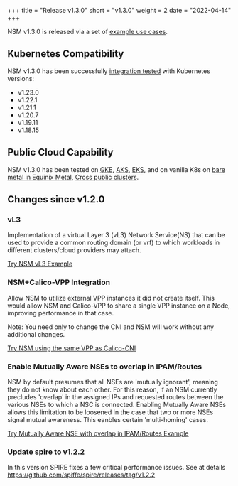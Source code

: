 +++
title = "Release v1.3.0"
short = "v1.3.0"
weight = 2
date = "2022-04-14"
+++

NSM v1.3.0 is released via a set of [example use cases](https://github.com/networkservicemesh/deployments-k8s/tree/release/v1.3.0).

## Kubernetes Compatibility
NSM v1.3.0 has been successfully [integration tested](https://github.com/networkservicemesh/integration-k8s-kind/runs/6015599705?check_suite_focus=true) with Kubernetes versions:

- v1.23.0
- v1.22.1
- v1.21.1
- v1.20.7
- v1.19.11
- v1.18.15

## Public Cloud Capability

NSM v1.3.0 has been tested on [GKE](https://github.com/networkservicemesh/integration-k8s-gke/runs/6015598266?check_suite_focus=true), [AKS](https://github.com/networkservicemesh/integration-k8s-aks/runs/6015599486?check_suite_focus=true), [EKS](https://github.com/networkservicemesh/integration-k8s-aws/runs/6015597828?check_suite_focus=true), and on vanilla K8s on [bare metal in Equinix Metal](https://github.com/networkservicemesh/integration-k8s-packet/runs/6015598137?check_suite_focus=true),
[Cross public clusters](https://github.com/networkservicemesh/integration-interdomain-k8s/runs/6030822307?check_suite_focus=true).

## Changes since v1.2.0

### vL3

Implementation of a virtual Layer 3 (vL3) Network Service(NS) that can be used to provide a common routing domain (or vrf) to which workloads in different clusters/cloud providers may attach.

[Try NSM vL3 Example](https://github.com/networkservicemesh/deployments-k8s/tree/release/v1.3.0/examples/features/vl3)

### NSM+Calico-VPP Integration

Allow NSM to utilize external VPP instances it did not create itself.  This would allow NSM and Calico-VPP to share a single
VPP instance on a Node, improving performance in that case.

Note: You need only to change the CNI and NSM will work without any additional changes.

[Try NSM using the same VPP as Calico-CNI](https://github.com/networkservicemesh/deployments-k8s/tree/release/v1.3.0)

### Enable Mutually Aware NSEs to overlap in IPAM/Routes

NSM by default presumes that all NSEs are 'mutually ignorant', meaning they do not know about each other.  For this reason,
if an NSM currently precludes 'overlap' in the assigned IPs and requested routes between the various NSEs to which a NSC
is connected.  Enabling Mutually Aware NSEs allows this limitation to be loosened in the case that two or more NSEs
signal mutual awareness.  This eanbles certain 'multi-homing' cases.


[Try Mutually Aware NSE with overlap in IPAM/Routes Example](https://github.com/networkservicemesh/deployments-k8s/tree/release/v1.3.0/examples/features/mutually-aware-nses)

### Update spire to v1.2.2

In this version SPIRE fixes a few critical performance issues. See at details https://github.com/spiffe/spire/releases/tag/v1.2.2


